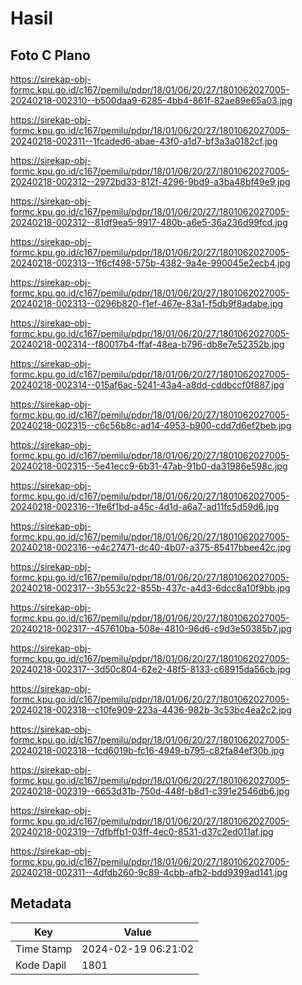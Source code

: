 # Hasil

## Foto C Plano

https://sirekap-obj-formc.kpu.go.id/c167/pemilu/pdpr/18/01/06/20/27/1801062027005-20240218-002310--b500daa9-6285-4bb4-861f-82ae89e65a03.jpg

https://sirekap-obj-formc.kpu.go.id/c167/pemilu/pdpr/18/01/06/20/27/1801062027005-20240218-002311--1fcaded6-abae-43f0-a1d7-bf3a3a0182cf.jpg

https://sirekap-obj-formc.kpu.go.id/c167/pemilu/pdpr/18/01/06/20/27/1801062027005-20240218-002312--2972bd33-812f-4296-9bd9-a3ba48bf49e9.jpg

https://sirekap-obj-formc.kpu.go.id/c167/pemilu/pdpr/18/01/06/20/27/1801062027005-20240218-002312--81df9ea5-9917-480b-a6e5-36a236d99fcd.jpg

https://sirekap-obj-formc.kpu.go.id/c167/pemilu/pdpr/18/01/06/20/27/1801062027005-20240218-002313--1f6cf498-575b-4382-9a4e-990045e2ecb4.jpg

https://sirekap-obj-formc.kpu.go.id/c167/pemilu/pdpr/18/01/06/20/27/1801062027005-20240218-002313--0296b820-f1ef-467e-83a1-f5db9f8adabe.jpg

https://sirekap-obj-formc.kpu.go.id/c167/pemilu/pdpr/18/01/06/20/27/1801062027005-20240218-002314--f80017b4-ffaf-48ea-b796-db8e7e52352b.jpg

https://sirekap-obj-formc.kpu.go.id/c167/pemilu/pdpr/18/01/06/20/27/1801062027005-20240218-002314--015af6ac-5241-43a4-a8dd-cddbccf0f887.jpg

https://sirekap-obj-formc.kpu.go.id/c167/pemilu/pdpr/18/01/06/20/27/1801062027005-20240218-002315--c6c56b8c-ad14-4953-b900-cdd7d6ef2beb.jpg

https://sirekap-obj-formc.kpu.go.id/c167/pemilu/pdpr/18/01/06/20/27/1801062027005-20240218-002315--5e41ecc9-6b31-47ab-91b0-da31986e598c.jpg

https://sirekap-obj-formc.kpu.go.id/c167/pemilu/pdpr/18/01/06/20/27/1801062027005-20240218-002316--1fe6f1bd-a45c-4d1d-a6a7-ad11fc5d59d6.jpg

https://sirekap-obj-formc.kpu.go.id/c167/pemilu/pdpr/18/01/06/20/27/1801062027005-20240218-002316--e4c27471-dc40-4b07-a375-85417bbee42c.jpg

https://sirekap-obj-formc.kpu.go.id/c167/pemilu/pdpr/18/01/06/20/27/1801062027005-20240218-002317--3b553c22-855b-437c-a4d3-6dcc8a10f9bb.jpg

https://sirekap-obj-formc.kpu.go.id/c167/pemilu/pdpr/18/01/06/20/27/1801062027005-20240218-002317--457610ba-508e-4810-96d6-c9d3e50385b7.jpg

https://sirekap-obj-formc.kpu.go.id/c167/pemilu/pdpr/18/01/06/20/27/1801062027005-20240218-002317--3d50c804-62e2-48f5-8133-c68915da56cb.jpg

https://sirekap-obj-formc.kpu.go.id/c167/pemilu/pdpr/18/01/06/20/27/1801062027005-20240218-002318--c10fe909-223a-4436-982b-3c53bc4ea2c2.jpg

https://sirekap-obj-formc.kpu.go.id/c167/pemilu/pdpr/18/01/06/20/27/1801062027005-20240218-002318--fcd6019b-fc16-4949-b795-c82fa84ef30b.jpg

https://sirekap-obj-formc.kpu.go.id/c167/pemilu/pdpr/18/01/06/20/27/1801062027005-20240218-002319--6653d31b-750d-448f-b8d1-c391e2546db6.jpg

https://sirekap-obj-formc.kpu.go.id/c167/pemilu/pdpr/18/01/06/20/27/1801062027005-20240218-002319--7dfbffb1-03ff-4ec0-8531-d37c2ed011af.jpg

https://sirekap-obj-formc.kpu.go.id/c167/pemilu/pdpr/18/01/06/20/27/1801062027005-20240218-002311--4dfdb260-9c89-4cbb-afb2-bdd9399ad141.jpg


## Metadata

| Key        | Value               |
| ---------- | ------------------- |
| Time Stamp | 2024-02-19 06:21:02 |
| Kode Dapil | 1801                |




